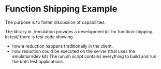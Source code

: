 # Function Shipping Example

The purpose is to foster discussion of capabilities.

The library in ./emulation provides a development kit for function shipping.
In test/ there is test code showing
  - how a reduction happens traditionally in the client.
  - how reduction could be executed on the server (that uses the emulation/dev kit)
The run.sh script contains everything to build and run the both test applications.
